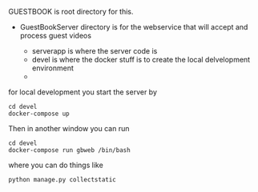 GUESTBOOK is root directory for this.
* GuestBookServer directory is for the webservice that will accept and process guest videos

    * serverapp is where the server code is
    * devel is where the docker stuff is to create the local delvelopment environment
    * 


for local development you start the server by 
```
cd devel
docker-compose up
```
Then in another window you can run
```
cd devel
docker-compose run gbweb /bin/bash
```

where you can do things like 
```
python manage.py collectstatic
```


